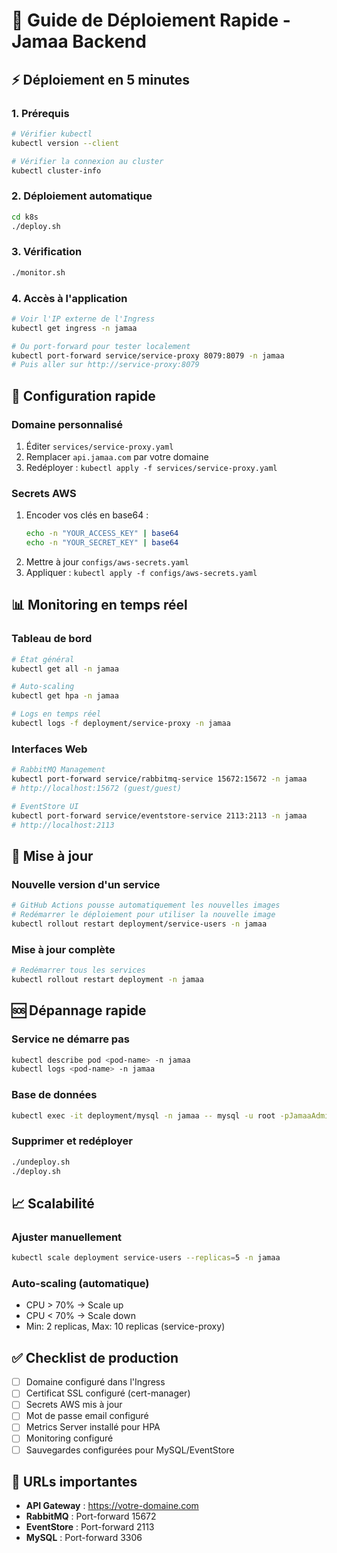 # 🚀 Guide de Déploiement Rapide - Jamaa Backend

## ⚡ Déploiement en 5 minutes

### 1. Prérequis
```bash
# Vérifier kubectl
kubectl version --client

# Vérifier la connexion au cluster
kubectl cluster-info
```

### 2. Déploiement automatique
```bash
cd k8s
./deploy.sh
```

### 3. Vérification
```bash
./monitor.sh
```

### 4. Accès à l'application
```bash
# Voir l'IP externe de l'Ingress
kubectl get ingress -n jamaa

# Ou port-forward pour tester localement
kubectl port-forward service/service-proxy 8079:8079 -n jamaa
# Puis aller sur http://service-proxy:8079
```

## 🔧 Configuration rapide

### Domaine personnalisé
1. Éditer `services/service-proxy.yaml`
2. Remplacer `api.jamaa.com` par votre domaine
3. Redéployer : `kubectl apply -f services/service-proxy.yaml`

### Secrets AWS
1. Encoder vos clés en base64 :
   ```bash
   echo -n "YOUR_ACCESS_KEY" | base64
   echo -n "YOUR_SECRET_KEY" | base64
   ```
2. Mettre à jour `configs/aws-secrets.yaml`
3. Appliquer : `kubectl apply -f configs/aws-secrets.yaml`

## 📊 Monitoring en temps réel

### Tableau de bord
```bash
# État général
kubectl get all -n jamaa

# Auto-scaling
kubectl get hpa -n jamaa

# Logs en temps réel
kubectl logs -f deployment/service-proxy -n jamaa
```

### Interfaces Web
```bash
# RabbitMQ Management
kubectl port-forward service/rabbitmq-service 15672:15672 -n jamaa
# http://localhost:15672 (guest/guest)

# EventStore UI
kubectl port-forward service/eventstore-service 2113:2113 -n jamaa
# http://localhost:2113
```

## 🔄 Mise à jour

### Nouvelle version d'un service
```bash
# GitHub Actions pousse automatiquement les nouvelles images
# Redémarrer le déploiement pour utiliser la nouvelle image
kubectl rollout restart deployment/service-users -n jamaa
```

### Mise à jour complète
```bash
# Redémarrer tous les services
kubectl rollout restart deployment -n jamaa
```

## 🆘 Dépannage rapide

### Service ne démarre pas
```bash
kubectl describe pod <pod-name> -n jamaa
kubectl logs <pod-name> -n jamaa
```

### Base de données
```bash
kubectl exec -it deployment/mysql -n jamaa -- mysql -u root -pJamaaAdmin-123
```

### Supprimer et redéployer
```bash
./undeploy.sh
./deploy.sh
```

## 📈 Scalabilité

### Ajuster manuellement
```bash
kubectl scale deployment service-users --replicas=5 -n jamaa
```

### Auto-scaling (automatique)
- CPU > 70% → Scale up
- CPU < 70% → Scale down
- Min: 2 replicas, Max: 10 replicas (service-proxy)

## ✅ Checklist de production

- [ ] Domaine configuré dans l'Ingress
- [ ] Certificat SSL configuré (cert-manager)
- [ ] Secrets AWS mis à jour
- [ ] Mot de passe email configuré
- [ ] Metrics Server installé pour HPA
- [ ] Monitoring configuré
- [ ] Sauvegardes configurées pour MySQL/EventStore

## 🎯 URLs importantes

- **API Gateway** : https://votre-domaine.com
- **RabbitMQ** : Port-forward 15672
- **EventStore** : Port-forward 2113
- **MySQL** : Port-forward 3306

